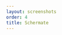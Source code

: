 ```yaml
---
layout: screenshots
order: 4
title: Schermate
---
```

  <a href="/resources/gptrace/archive/latest/italian/main.png"
    data-caption="Finestra principale"></a>
  <a href="/resources/gptrace/archive/latest/italian/expanded.png"
    data-caption="Scelta delle syscall"></a>
  <a href="/resources/gptrace/archive/latest/italian/counts.png"
    data-caption="Sezione dei conteggi"></a>
  <a href="/resources/gptrace/archive/latest/italian/files.png"
    data-caption="Sezione dei file"></a>
  <a href="/resources/gptrace/archive/latest/italian/processes.png"
    data-caption="Sezione dei processi"></a>
  <a href="/resources/gptrace/archive/latest/italian/about.png"
    data-caption="Finestra delle informazioni"></a>
